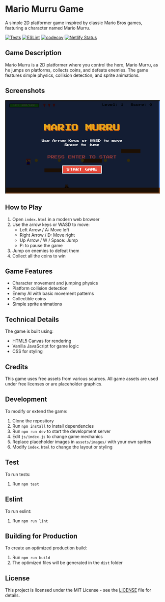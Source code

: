 # Mario Murru Game

A simple 2D platformer game inspired by classic Mario Bros games, featuring a character named Mario Murru.

[![Tests](https://github.com/AlbertoBarrago/mario-murru-game/actions/workflows/tests.yml/badge.svg)](https://github.com/AlbertoBarrago/mario-murru-game/actions/workflows/tests.yml)
[![ESLint](https://github.com/AlbertoBarrago/mario-murru-game/actions/workflows/eslint.yml/badge.svg)](https://github.com/AlbertoBarrago/mario-murru-game/actions/workflows/eslint.yml)
[![codecov](https://codecov.io/gh/AlbertoBarrago/mario-murru-game/graph/badge.svg?token=9RZBAV2L2S)](https://codecov.io/gh/AlbertoBarrago/mario-murru-game)
[![Netlify Status](https://api.netlify.com/api/v1/badges/6ed2a33f-382a-4e94-bb3b-98f314296f55/deploy-status)](https://app.netlify.com/sites/mario-murru-the-game/deploys)

## Game Description

Mario Murru is a 2D platformer where you control the hero, Mario Murru, as he jumps on platforms, collects coins, and defeats enemies. The game features simple physics, collision detection, and sprite animations.

## Screenshots
![Game Screenshot 1](assets/images/screenshots/demo.png)

## How to Play

1. Open `index.html` in a modern web browser
2. Use the arrow keys or WASD to move:
   - Left Arrow / A: Move left
   - Right Arrow / D: Move right
   - Up Arrow / W / Space: Jump
   - P: to pause the game
3. Jump on enemies to defeat them
4. Collect all the coins to win

## Game Features

- Character movement and jumping physics
- Platform collision detection
- Enemy AI with basic movement patterns
- Collectible coins
- Simple sprite animations

## Technical Details

The game is built using:
- HTML5 Canvas for rendering
- Vanilla JavaScript for game logic
- CSS for styling

## Credits

This game uses free assets from various sources. All game assets are used under free licenses or are placeholder graphics.

## Development

To modify or extend the game:

1. Clone the repository
2. Run `npm install` to install dependencies
3. Run `npm run dev` to start the development server
4. Edit `js/index.js` to change game mechanics
5. Replace placeholder images in `assets/images/` with your own sprites
6. Modify `index.html` to change the layout or styling

## Test 
To run tests:
1. Run `npm test`

## Eslint
To run eslint:
1. Run `npm run lint`

## Building for Production

To create an optimized production build:

1. Run `npm run build`
2. The optimized files will be generated in the `dist` folder

## License

This project is licensed under the MIT License - see the [LICENSE](LICENSE) file for details.